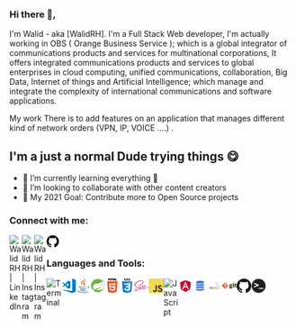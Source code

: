 ### Hi there 👋,
I'm Walid - aka [WalidRH]. I'm a Full Stack Web developer, I'm actually working in OBS ( Orange Business Service ); which is a global integrator of communications products and services for multinational corporations, It offers integrated communications products and services to global enterprises in cloud computing, unified communications, collaboration, Big Data, Internet of things and Artificial Intelligence; which manage and integrate the complexity of international communications and software applications.

My work There is to add features on an application that manages different kind of network orders (VPN, IP, VOICE ....) .

## I'm a just a normal Dude trying things 😋

- 🌱 I’m currently learning everything 🤣
- 👯 I’m looking to collaborate with other content creators
- 🥅 My 2021 Goal: Contribute more to Open Source projects

### Connect with me:

[<img align="left" alt="WalidRH | LinkedIn" width="22px" src="https://cdn.jsdelivr.net/npm/simple-icons@v3/icons/linkedin.svg" />][linkedin]
[<img align="left" alt="WalidRH | Instagram" width="22px" src="https://cdn.jsdelivr.net/npm/simple-icons@v3/icons/instagram.svg" />][instagram]
[<img align="left" alt="WalidRH | Instagram" width="22px" src="https://cdn.jsdelivr.net/npm/simple-icons@3.12.4/icons/dev-dot-to.svg" />][devTo]
[<img align="left" alt="WalidRH | Instagram" width="22px" src="https://raw.githubusercontent.com/github/explore/78df643247d429f6cc873026c0622819ad797942/topics/github/github.png" />][GitHub]

<br />

### Languages and Tools:

[<img align="left" alt="Terminal" width="26px" src="https://upload.wikimedia.org/wikipedia/commons/thumb/d/d5/IntelliJ_IDEA_Logo.svg/128px-IntelliJ_IDEA_Logo.svg.png" />][GitHub]
[<img align="left" alt="Visual Studio Code" width="26px" src="https://raw.githubusercontent.com/github/explore/80688e429a7d4ef2fca1e82350fe8e3517d3494d/topics/visual-studio-code/visual-studio-code.png" />][GitHub]
[<img align="left" alt="Visual Studio Code" width="26px" src="https://raw.githubusercontent.com/github/explore/80688e429a7d4ef2fca1e82350fe8e3517d3494d/topics/java/java.png" />][GitHub]
[<img align="left" alt="Visual Studio Code" width="26px" src="https://raw.githubusercontent.com/github/explore/8ab0be27a8c97992e4930e630e2d68ba8d819183/topics/spring/spring.png" />][GitHub]
[<img align="left" alt="HTML5" width="26px" src="https://raw.githubusercontent.com/github/explore/80688e429a7d4ef2fca1e82350fe8e3517d3494d/topics/html/html.png" />][GitHub]
[<img align="left" alt="CSS3" width="26px" src="https://raw.githubusercontent.com/github/explore/80688e429a7d4ef2fca1e82350fe8e3517d3494d/topics/css/css.png" />][GitHub]
[<img align="left" alt="Sass" width="26px" src="https://raw.githubusercontent.com/github/explore/80688e429a7d4ef2fca1e82350fe8e3517d3494d/topics/sass/sass.png" />][GitHub]
[<img align="left" alt="JavaScript" width="26px" src="https://raw.githubusercontent.com/github/explore/80688e429a7d4ef2fca1e82350fe8e3517d3494d/topics/javascript/javascript.png" />][GitHub]
[<img align="left" alt="JavaScript" width="26px" src="https://upload.wikimedia.org/wikipedia/commons/thumb/4/4c/Typescript_logo_2020.svg/128px-Typescript_logo_2020.svg.png" />][GitHub]
[<img align="left" alt="React" width="26px" src="https://raw.githubusercontent.com/github/explore/80688e429a7d4ef2fca1e82350fe8e3517d3494d/topics/angular/angular.png" />][GitHub]
[<img align="left" alt="SQL" width="26px" src="https://raw.githubusercontent.com/github/explore/80688e429a7d4ef2fca1e82350fe8e3517d3494d/topics/sql/sql.png" />][GitHub]
[<img align="left" alt="MySQL" width="26px" src="https://raw.githubusercontent.com/github/explore/80688e429a7d4ef2fca1e82350fe8e3517d3494d/topics/mysql/mysql.png" />][GitHub]
[<img align="left" alt="Git" width="26px" src="https://raw.githubusercontent.com/github/explore/80688e429a7d4ef2fca1e82350fe8e3517d3494d/topics/git/git.png" />][GitHub]
[<img align="left" alt="GitHub" width="26px" src="https://raw.githubusercontent.com/github/explore/78df643247d429f6cc873026c0622819ad797942/topics/github/github.png" />][GitHub]
[<img align="left" alt="Terminal" width="26px" src="https://raw.githubusercontent.com/github/explore/80688e429a7d4ef2fca1e82350fe8e3517d3494d/topics/terminal/terminal.png" />][GitHub]

<br />
<br />


[instagram]: https://www.instagram.com/codinthings/
[linkedin]: https://www.linkedin.com/in/walid-rahou-2a3785143/
[devTo]: https://dev.to/walidrh
[GitHub]: https://github.com/WalidRH
